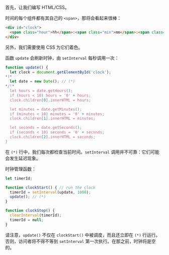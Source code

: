 首先，让我们编写 HTML/CSS。

时间的每个组件都有其自己的 `<span>`，那将会看起来很棒：

```html
<div id="clock">
  <span class="hour">hh</span>:<span class="min">mm</span>:<span class="sec">ss</span>
</div>
```

另外，我们需要使用 CSS 为它们着色。

函数 `update` 会刷新时钟，由 `setInterval` 每秒调用一次：

```js
function update() {
  let clock = document.getElementById('clock');
*!*
  let date = new Date(); // (*)
*/!*
  let hours = date.getHours();
  if (hours < 10) hours = '0' + hours;
  clock.children[0].innerHTML = hours;

  let minutes = date.getMinutes();
  if (minutes < 10) minutes = '0' + minutes;
  clock.children[1].innerHTML = minutes;

  let seconds = date.getSeconds();
  if (seconds < 10) seconds = '0' + seconds;
  clock.children[2].innerHTML = seconds;
}
```

在 `(*)` 行中，我们每次都检查当前时间。`setInterval` 调用并不可靠：它们可能会发生延迟现象。

时钟管理函数：

```js
let timerId;

function clockStart() { // run the clock
  timerId = setInterval(update, 1000);
  update(); // (*)
}

function clockStop() {
  clearInterval(timerId);
  timerId = null;
}
```

请注意，`update()` 不仅在 `clockStart()` 中被调度，而且还立即在 `(*)` 行运行。否则，访问者将不得不等到 `setInterval` 第一次执行。在那之前，时钟将是空的。
